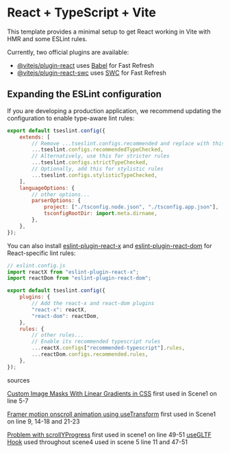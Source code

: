# React + TypeScript + Vite

This template provides a minimal setup to get React working in Vite with HMR and some ESLint rules.

Currently, two official plugins are available:

- [@vitejs/plugin-react](https://github.com/vitejs/vite-plugin-react/blob/main/packages/plugin-react) uses [Babel](https://babeljs.io/) for Fast Refresh
- [@vitejs/plugin-react-swc](https://github.com/vitejs/vite-plugin-react/blob/main/packages/plugin-react-swc) uses [SWC](https://swc.rs/) for Fast Refresh

## Expanding the ESLint configuration

If you are developing a production application, we recommend updating the configuration to enable type-aware lint rules:

```js
export default tseslint.config({
	extends: [
		// Remove ...tseslint.configs.recommended and replace with this
		...tseslint.configs.recommendedTypeChecked,
		// Alternatively, use this for stricter rules
		...tseslint.configs.strictTypeChecked,
		// Optionally, add this for stylistic rules
		...tseslint.configs.stylisticTypeChecked,
	],
	languageOptions: {
		// other options...
		parserOptions: {
			project: ["./tsconfig.node.json", "./tsconfig.app.json"],
			tsconfigRootDir: import.meta.dirname,
		},
	},
});
```

You can also install [eslint-plugin-react-x](https://github.com/Rel1cx/eslint-react/tree/main/packages/plugins/eslint-plugin-react-x) and [eslint-plugin-react-dom](https://github.com/Rel1cx/eslint-react/tree/main/packages/plugins/eslint-plugin-react-dom) for React-specific lint rules:

```js
// eslint.config.js
import reactX from "eslint-plugin-react-x";
import reactDom from "eslint-plugin-react-dom";

export default tseslint.config({
	plugins: {
		// Add the react-x and react-dom plugins
		"react-x": reactX,
		"react-dom": reactDom,
	},
	rules: {
		// other rules...
		// Enable its recommended typescript rules
		...reactX.configs["recommended-typescript"].rules,
		...reactDom.configs.recommended.rules,
	},
});
```

sources

[Custom Image Masks With Linear Gradients in CSS](https://www.digitalocean.com/community/tutorials/css-masking-with-mask-image) first used in Scene1 on line 5-7

[Framer motion onscroll animation using useTransform](https://stackoverflow.com/questions/77332097/framer-motion-onscroll-animation-using-usetransform) first used in Scene1 on line 9, 14-18 and 21-23

[Problem with scrollYProgress](https://www.framer.community/c/developers/problem-with-scrollyprogress#comment_wrapper_31225038) first used in scene1 on line 49-51
[useGLTF Hook](https://sbcode.net/react-three-fiber/use-gltf/) used throughout scene4
[](https://dev.to/ayka_code/creating-a-draggable-element-with-limits-and-smooth-animations-using-framer-motion-2cki) used in scene 5 line 11 and 47-51
